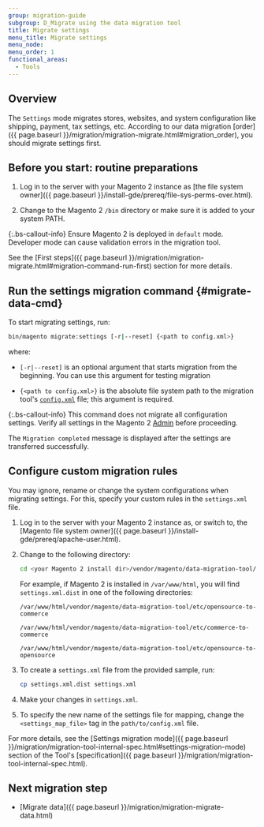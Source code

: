 ```yaml
---
group: migration-guide
subgroup: D_Migrate using the data migration tool
title: Migrate settings
menu_title: Migrate settings
menu_node:
menu_order: 1
functional_areas:
  - Tools
---
```


## Overview

The `Settings` mode migrates stores, websites, and system configuration like shipping, payment, tax settings, etc.
According to our data migration [order]({{ page.baseurl }}/migration/migration-migrate.html#migration_order), you should migrate settings first.

## Before you start: routine preparations

1. Log in to the server with your Magento 2 instance as [the file system owner]({{ page.baseurl }}/install-gde/prereq/file-sys-perms-over.html).

1. Change to the Magento 2 `/bin` directory or make sure it is added to your system PATH.

{:.bs-callout-info}
Ensure Magento 2 is deployed in `default` mode. Developer mode can cause validation errors in the migration tool.

See the [First steps]({{ page.baseurl }}/migration/migration-migrate.html#migration-command-run-first) section for more details.

## Run the settings migration command {#migrate-data-cmd}

To start migrating settings, run:

```bash
bin/magento migrate:settings [-r|--reset] {<path to config.xml>}
```

where:

*  `[-r|--reset]` is an optional argument that starts migration from the beginning. You can use this argument for testing migration

*  `{<path to config.xml>}` is the absolute file system path to the migration tool's [`config.xml`]({{page.baseurl}}/migration/migration-tool-configure.html#migration-configure) file; this argument is required.

{:.bs-callout-info}
This command does not migrate all configuration settings. Verify all settings in the Magento 2 [Admin](https://glossary.magento.com/admin) before proceeding.

The `Migration completed` message is displayed after the settings are transferred successfully.

## Configure custom migration rules

You may ignore, rename or change the system configurations when migrating settings. For this, specify your custom rules in the `settings.xml` file.

1. Log in to the server with your Magento 2 instance as, or switch to, the [Magento file system owner]({{ page.baseurl }}/install-gde/prereq/apache-user.html).

1. Change to the following directory:

    ```bash
    cd <your Magento 2 install dir>/vendor/magento/data-migration-tool/etc/<edition-to-edition>
    ```

    For example, if Magento 2 is installed in `/var/www/html`, you will find `settings.xml.dist` in one of the following directories:

    `/var/www/html/vendor/magento/data-migration-tool/etc/opensource-to-commerce`

    `/var/www/html/vendor/magento/data-migration-tool/etc/commerce-to-commerce`

    `/var/www/html/vendor/magento/data-migration-tool/etc/opensource-to-opensource`

1. To create a `settings.xml` file from the provided sample, run:

   ```bash
   cp settings.xml.dist settings.xml
   ```

1. Make your changes in `settings.xml`.

1. To specify the new name of the settings file for mapping, change the `<settings_map_file>` tag in the `path/to/config.xml` file.

For more details, see the [Settings migration mode]({{ page.baseurl }}/migration/migration-tool-internal-spec.html#settings-migration-mode) section of the Tool's [specification]({{ page.baseurl }}/migration/migration-tool-internal-spec.html).

## Next migration step

*  [Migrate data]({{ page.baseurl }}/migration/migration-migrate-data.html)
